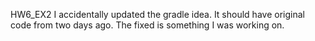 
HW6_EX2 I accidentally updated the gradle idea. It should have original code from two days ago. The fixed is something I was working on. 
